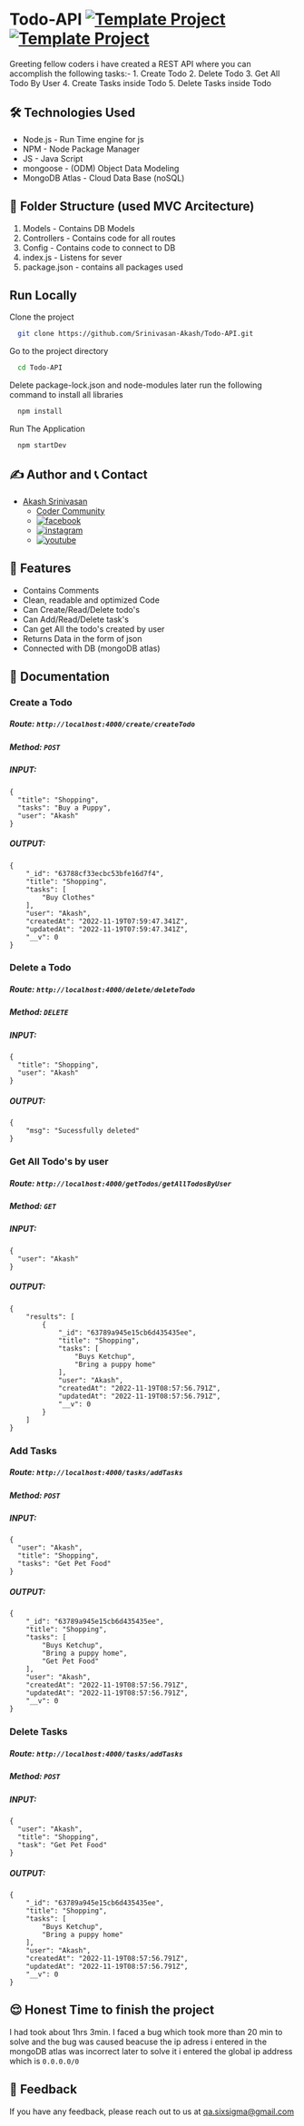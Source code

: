 # Todo-API [![Template Project](https://img.shields.io/badge/API-node.js-red)](http://www.gnu.org/licenses/agpl-3.0) [![Template Project](https://img.shields.io/badge/Technologies%20-express%2Fnode%2Fmongoose-brightgreen)](http://www.gnu.org/licenses/agpl-3.0)

Greeting fellow coders i have created a REST API where you can accomplish the following tasks:-
         1. Create Todo
         2. Delete Todo
         3. Get All Todo By User
         4. Create Tasks inside Todo
         5. Delete Tasks inside Todo
         
## 🛠 Technologies Used
  - Node.js - Run Time engine for js
  - NPM - Node Package Manager
  - JS - Java Script
  - mongoose - (ODM) Object Data Modeling
  - MongoDB Atlas - Cloud Data Base (noSQL)
  
## 📂 Folder Structure (used MVC Arcitecture)
  1. Models - Contains DB Models
  2. Controllers - Contains code for all routes
  3. Config - Contains code to connect to DB
  4. index.js - Listens for sever
  5. package.json - contains all packages used
  
## Run Locally

Clone the project

```bash
  git clone https://github.com/Srinivasan-Akash/Todo-API.git
```

Go to the project directory

```bash
  cd Todo-API
```

Delete package-lock.json and node-modules later run  the following command to install all libraries
```bash
  npm install
```

Run The Application
```bash
  npm startDev
```

## ✍️ Author and 📞 Contact
- [Akash Srinivasan](https://www.github.com/octokatherine)
    - [Coder Community](https://web.codercommunity.io/user/62d568cb998d86c8883a2766?tab=posts)
    - [![facebook](https://img.shields.io/badge/Facebook-0A66C2?style=for-the-badge&logo=facebook&logoColor=white)](https://www.facebook.com/profile.php?id=100083429257499)
    - [![instagram](https://img.shields.io/badge/Instagram-0A66C2?style=for-the-badge&logo=instagram&logoColor=white)](https://www.instagram.com/akash_prashanthi/)
    - [![youtube](https://img.shields.io/badge/YouTube-ff0000?style=for-the-badge&logo=youtube&logoColor=white)](https://www.youtube.com/channel/UCAv1QdzDgV6MjA60CRtfkIg)

## 📝 Features

- Contains Comments
- Clean, readable and optimized Code
- Can Create/Read/Delete todo's
- Can Add/Read/Delete task's
- Can get All the todo's created by user
- Returns Data in the form of json
- Connected with DB (mongoDB atlas)

## 📃 Documentation

### Create a Todo
##### Route: `http://localhost:4000/create/createTodo`
##### Method: `POST`
##### INPUT: 
```
{
  "title": "Shopping",
  "tasks": "Buy a Puppy",
  "user": "Akash"
}
```
##### OUTPUT: 
```
{
    "_id": "63788cf33ecbc53bfe16d7f4",
    "title": "Shopping",
    "tasks": [
        "Buy Clothes"
    ],
    "user": "Akash",
    "createdAt": "2022-11-19T07:59:47.341Z",
    "updatedAt": "2022-11-19T07:59:47.341Z",
    "__v": 0
}
```

### Delete a Todo
##### Route: `http://localhost:4000/delete/deleteTodo`
##### Method: `DELETE`
##### INPUT: 
```
{
  "title": "Shopping",
  "user": "Akash"
}
```
##### OUTPUT: 
```
{
    "msg": "Sucessfully deleted"
}
```

### Get All Todo's by user
##### Route: `http://localhost:4000/getTodos/getAllTodosByUser`
##### Method: `GET`
##### INPUT: 
```
{
  "user": "Akash"
}
```
##### OUTPUT: 
```
{
    "results": [
        {
            "_id": "63789a945e15cb6d435435ee",
            "title": "Shopping",
            "tasks": [
                "Buys Ketchup",
                "Bring a puppy home"
            ],
            "user": "Akash",
            "createdAt": "2022-11-19T08:57:56.791Z",
            "updatedAt": "2022-11-19T08:57:56.791Z",
            "__v": 0
        }
    ]
}
```


### Add Tasks
##### Route: `http://localhost:4000/tasks/addTasks`
##### Method: `POST`
##### INPUT: 
```
{
  "user": "Akash",
  "title": "Shopping",
  "tasks": "Get Pet Food"
}
```
##### OUTPUT: 
```
{
    "_id": "63789a945e15cb6d435435ee",
    "title": "Shopping",
    "tasks": [
        "Buys Ketchup",
        "Bring a puppy home",
        "Get Pet Food"
    ],
    "user": "Akash",
    "createdAt": "2022-11-19T08:57:56.791Z",
    "updatedAt": "2022-11-19T08:57:56.791Z",
    "__v": 0
}
```

### Delete Tasks
##### Route: `http://localhost:4000/tasks/addTasks`
##### Method: `POST`
##### INPUT: 
```
{
  "user": "Akash",
  "title": "Shopping",
  "task": "Get Pet Food"
}
```
##### OUTPUT: 
```
{
    "_id": "63789a945e15cb6d435435ee",
    "title": "Shopping",
    "tasks": [
        "Buys Ketchup",
        "Bring a puppy home"
    ],
    "user": "Akash",
    "createdAt": "2022-11-19T08:57:56.791Z",
    "updatedAt": "2022-11-19T08:57:56.791Z",
    "__v": 0
}
```


## 😌 Honest Time to finish the project

I had took about 1hrs 3min. I faced a bug which took more than 20 min to solve and the bug was caused beacuse the ip adress i entered in the mongoDB atlas was incorrect later to solve it i entered the global ip address which is `0.0.0.0/0`
## 👀 Feedback
If you have any feedback, please reach out to us at qa.sixsigma@gmail.com
